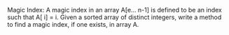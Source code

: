 Magic Index: A magic index in an array A[e... n-1] is defined to be an index such that A[ i] = i. 
Given a sorted array of
distinct integers, write a method to find a magic index, if one exists, in array A.
